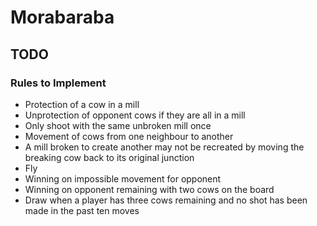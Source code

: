# Morabaraba

## TODO

### Rules to Implement
- Protection of a cow in a mill
- Unprotection of opponent cows if they are all in a mill
- Only shoot with the same unbroken mill once
- Movement of cows from one neighbour to another
- A mill broken to create another may not be recreated by moving the breaking cow back to its original junction
- Fly
- Winning on impossible movement for opponent
- Winning on opponent remaining with two cows on the board
- Draw when a player has three cows remaining and no shot has been made in the past ten moves
